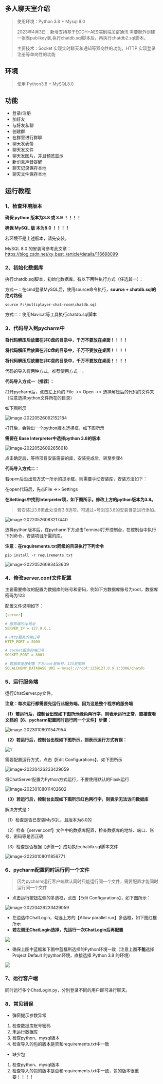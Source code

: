 ## 多人聊天室介绍

>  使用环境：Python 3.8 + Mysql 8.0
>
> 2023年4月3日：新增支持基于ECDH+AES端到端加密通讯
> 需要额外创建一张表publikey表,执行chatdb.sql脚本后，再执行chatdb2.sql脚本。
>
> 主要技术：Socket 实现实时聊天和通知等双向性的功能，HTTP 实现登录注册等单向性的功能



## 环境

> 使用 Python3.8 + MySQL8.0



## 功能

- 登录/注册
- 加好友
- 与好友私聊
- 创建群
- 在群里进行群聊
- 聊天发表情
- 聊天发文件
- 聊天发图片，并且预览显示
- 新消息声音提醒
- 聊天记录保存本地
- 聊天文件保存本地



## 运行教程

### 1、检查环境版本

**确保 python 版本为3.8 或 3.9 ！！！！**

**确保 MySQL 版 本为8.0 ！！！！**



若环境不是上述版本，请先安装。

MySQL 8.0 的安装可参考此文章： https://blog.csdn.net/xy_best_/article/details/116698099 

### 2、初始化数据库

执行chatdb.sql脚本，初始化数据库。有以下两种执行方式（任选其一）：



方式一：在cmd登录MySQL后，使用source命令执行，**source + chatdb.sql的绝对路径**

```
source F:\multiplayer-chat-room\chatdb.sql
```



方式二：使用Navicat等工具执行chatdb.sql脚本

### 3、代码导入到pycharm中

**将代码解压后放置在非C盘的目录中，千万不要放在桌面！！！！**

**将代码解压后放置在非C盘的目录中，千万不要放在桌面！！！！**

**将代码解压后放置在非C盘的目录中，千万不要放在桌面！！！！**



代码的导入有两种方式，推荐使用方式一。



**代码导入方式一（推荐）：**

打开pycharm后，点击左上角的 File ->> Open ->> 选择解压后的代码的文件夹（注意选择python文件所在的目录）

如下图所示

![image-20220526092152184](https://wangcong-images.oss-cn-guangzhou.aliyuncs.com/img/image-20220526092152184.png)



打开后，会弹出一个python版本选择框，如下图所示

**需要在 Base Interpreter中选择python 3.8的版本**

![image-20220526092656618](https://wangcong-images.oss-cn-guangzhou.aliyuncs.com/img/image-20220526092656618.png)



点击确定后，等待项目安装需要的库，安装完成后，转至步骤4





**代码导入方式二：**

若open后没出现方式一所示的提示框，则需要手动安装库，安装方法如下：



在open代码后，先点File ->> Settings

**在Settings中找到Interpreter项，如下图所示，修改上方的python版本为3.8。**

> 若安装过3.8但此处没有3.8选项，可通过+号浏览3.8的安装目录进行添加。

![image-20220526093217440](https://wangcong-images.oss-cn-guangzhou.aliyuncs.com/img/image-20220526093217440.png)



选择python版本后，在pycharm下方点击Terminal打开控制台，在控制台中执行下列命令，安装项目所需的库。

**注意：在requirements.txt同级的目录执行下列命令**

```properties
pip install -r requirements.txt
```

![image-20220526093453609](https://wangcong-images.oss-cn-guangzhou.aliyuncs.com/img/image-20220526093453609.png)

### 4、修改server.conf文件配置

主要需要修改的配置为数据库的账号和密码，例如下方数据库账号为root，数据库密码为123

配置文件说明如下：

```yml
[server]

# 服务端的ip地址
SERVER_IP = 127.0.0.1

# Http服务的端口号
HTTP_PORT = 8000

# socket服务的端口号
SOCKET_PORT = 8001

# 数据库连接配置 下方root是账号，123是密码
SQLALCHEMY_DATABASE_URI = mysql://root:123@127.0.0.1:3306/chatdb
```

### 5、运行服务端

运行ChatServer.py文件。

**注意：每次运行都需要先运行此服务端。因为这是整个程序的服务端**



**（1）若运行后，控制台出现如下图所示绿色两行字，则表示运行正常，直接查看文档的【6、pycharm配置同时运行同一个文件】步骤：**



![image-20230108011547954](https://wangcong-images.oss-cn-guangzhou.aliyuncs.com/img/image-20230108011547954.png)



**（2）若运行后，控制台出现如下图所示，则表示运行方式有误：**

![1](https://wangcong-images.oss-cn-guangzhou.aliyuncs.com/img/1.jpg)



需要配置运行方式，点击【Edit Configurations】，如下图所示

![image-20220426233429059](https://wangcong-images.oss-cn-guangzhou.aliyuncs.com/img/image-20220426233429059.png)



将ChatServer配置为Python方式运行，不要使用默认的Flask运行

![image-20230108011402602](https://wangcong-images.oss-cn-guangzhou.aliyuncs.com/img/image-20230108011402602.png)





**（3）若运行后，控制台出现如下图所示红色两行字，则表示无法访问数据库**

解决方式是：

（1）检查是否已安装MySQL，且版本为8.0的

（2）检查【server.conf】文件中的数据库配置，检查数据库的地址、端口、账号、密码等是否正确

（3）检查是否根据【步骤一】成功执行chatdb.sql脚本文件

![image-20230108011856771](https://wangcong-images.oss-cn-guangzhou.aliyuncs.com/img/image-20230108011856771.png)



### 6、pycharm配置同时运行同一个文件

> 因为pycharm运行客户端默认同时只能运行同一个文件，需要配置才能同时运行同一个文件

- 点击运行按钮左侧的多选框，点击【Edit Configurations】，如下图所示：

![image-20220426233429059](https://wangcong-images.oss-cn-guangzhou.aliyuncs.com/img/image-20220426233429059.png)



- 左边选中ChatLogin，勾选上方的【Allow parallel run】多选框，如下图红框所示
- **若左侧无ChatLogin选择，先运行一次ChatLogin后再配置**

![](https://wangcong-images.oss-cn-guangzhou.aliyuncs.com/img/image-20230227202331064.png)





- 确保上图中蓝框和下图中蓝框所选择的Python环境一致（注意上图**不能**选择 Project Default 的python环境，直接选择 Python 3.8 的环境）

![](https://wangcong-images.oss-cn-guangzhou.aliyuncs.com/img/image-20230227202519205.png)



### 7、运行客户端

同时运行多个ChatLogin.py，分别登录不同的用户即可进行聊天。



### 8、常见错误

- 弹窗提示参数异常

1. 检查数据库账号密码
2. 未运行数据库
3. 检查python、mysql版本
4. 检查导入的包的版本是否和requirements.txt中一致

- 缺少包

1. 检查python、mysql版本
2. 检查导入的包的版本是否和requirements.txt中一致，包的版本很重要！！！！

